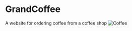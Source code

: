 # GrandCoffee
A website for ordering coffee from a coffee shop
![Coffee](https://github.com/user-attachments/assets/355992f3-cdab-4edf-9845-55cc620caf88)
